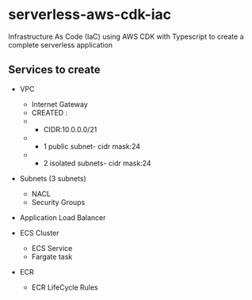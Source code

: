 # serverless-aws-cdk-iac
Infrastructure As Code (IaC) using AWS CDK with Typescript to create a complete serverless application

## Services to create
- VPC
  - Internet Gateway
  - CREATED :
  - - CIDR:10.0.0.0/21
  - - 1 public subnet- cidr mask:24
  - - 2 isolated subnets- cidr mask:24

- Subnets (3 subnets)
  - NACL
  - Security Groups
- Application Load Balancer
- ECS Cluster
  - ECS Service
  - Fargate task
- ECR
  - ECR LifeCycle Rules
